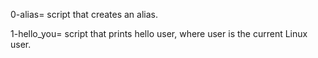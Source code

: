 0-alias= script that creates an alias.

1-hello_you= script that prints hello user, where user is the current Linux user.
